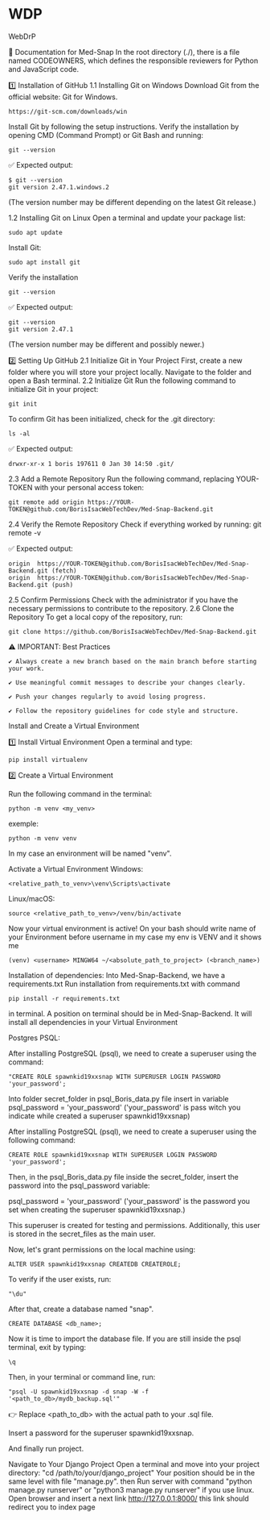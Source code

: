 # WDP
WebDrP

📜 Documentation for Med-Snap
In the root directory (./), there is a file named CODEOWNERS, which defines the responsible reviewers for Python and JavaScript code.

1️⃣ Installation of GitHub
    1.1 Installing Git on Windows
    Download Git from the official website: Git for Windows.

    https://git-scm.com/downloads/win

Install Git by following the setup instructions.
Verify the installation by opening CMD (Command Prompt) or Git Bash and running:

    git --version

✅ Expected output:

    $ git --version
    git version 2.47.1.windows.2
    
(The version number may be different depending on the latest Git release.)
    
1.2 Installing Git on Linux
    Open a terminal and update your package list:
            
    sudo apt update
    
Install Git:
    
    sudo apt install git

Verify the installation

    git --version

✅ Expected output:

    git --version
    git version 2.47.1

(The version number may be different and possibly newer.)

2️⃣ Setting Up GitHub
    2.1 Initialize Git in Your Project
    First, create a new folder where you will store your project locally.
    Navigate to the folder and open a Bash terminal.
    2.2 Initialize Git
    Run the following command to initialize Git in your project:

    git init

To confirm Git has been initialized, check for the .git directory:

    ls -al

✅ Expected output:

    drwxr-xr-x 1 boris 197611 0 Jan 30 14:50 .git/

2.3 Add a Remote Repository
    Run the following command, replacing YOUR-TOKEN with your personal access token:
    
    git remote add origin https://YOUR-TOKEN@github.com/BorisIsacWebTechDev/Med-Snap-Backend.git
    
2.4 Verify the Remote Repository
    Check if everything worked by running:
    git remote -v

✅ Expected output:

    origin  https://YOUR-TOKEN@github.com/BorisIsacWebTechDev/Med-Snap-Backend.git (fetch)
    origin  https://YOUR-TOKEN@github.com/BorisIsacWebTechDev/Med-Snap-Backend.git (push)

2.5 Confirm Permissions
    Check with the administrator if you have the necessary permissions to contribute to the repository.
2.6 Clone the Repository
    To get a local copy of the repository, run:

    git clone https://github.com/BorisIsacWebTechDev/Med-Snap-Backend.git

⚠️ IMPORTANT: Best Practices

    ✔ Always create a new branch based on the main branch before starting your work.
    
    ✔ Use meaningful commit messages to describe your changes clearly.
    
    ✔ Push your changes regularly to avoid losing progress.
    
    ✔ Follow the repository guidelines for code style and structure.


Install and Create a Virtual Environment

1️⃣ Install Virtual Environment
Open a terminal and type:
    
    pip install virtualenv
    
2️⃣ Create a Virtual Environment
    
Run the following command in the terminal:

    python -m venv <my_venv>

exemple:

    python -m venv venv

In my case an environment will be named "venv".

Activate a Virtual Environment
Windows:

    <relative_path_to_venv>\venv\Scripts\activate

Linux/macOS:

    source <relative_path_to_venv>/venv/bin/activate

Now your virtual environment is active! On your bash should write name of your Environment before username
in my case my env is VENV and it shows me  
    
    (venv) <username> MINGW64 ~/<absolute_path_to_project> (<branch_name>)


Installation of dependencies:
Into Med-Snap-Backend, we have a requirements.txt
Run installation from requirements.txt with command 

    pip install -r requirements.txt

in terminal.
A position on terminal should be in Med-Snap-Backend. 
It will install all dependencies in your Virtual Environment

Postgres PSQL:

After installing PostgreSQL (psql), we need to create a superuser using the command:
    
    "CREATE ROLE spawnkid19xxsnap WITH SUPERUSER LOGIN PASSWORD 'your_password';

Into folder secret_folder in psql_Boris_data.py file insert in variable psql_password = 'your_password'
('your_password' is pass witch you indicate while created a superuser spawnkid19xxsnap)

After installing PostgreSQL (psql), we need to create a superuser using the following command:

    CREATE ROLE spawnkid19xxsnap WITH SUPERUSER LOGIN PASSWORD 'your_password';

Then, in the psql_Boris_data.py file inside the secret_folder, insert the password into the psql_password variable:

psql_password = 'your_password'
('your_password' is the password you set when creating the superuser spawnkid19xxsnap.) 
    
This superuser is created for testing and permissions. Additionally, this user is stored in the secret_files as the main user.

Now, let's grant permissions on the local machine using:
    
    ALTER USER spawnkid19xxsnap CREATEDB CREATEROLE;
    
To verify if the user exists, run:
    
    "\du"

After that, create a database named "snap".

    CREATE DATABASE <db_name>;

Now it is time to import the database file.
If you are still inside the psql terminal, exit by typing:

    \q

Then, in your terminal or command line, run:

    "psql -U spawnkid19xxsnap -d snap -W -f '<path_to_db>/mydb_backup.sql'"
    
👉 Replace <path_to_db> with the actual path to your .sql file.

Insert a password for the superuser spawnkid19xxsnap.

And finally run project.

Navigate to Your Django Project
    Open a terminal and move into your project directory: "cd /path/to/your/django_project"
    Your position should be in the same level with file "manage.py". then Run server with command "python manage.py runserver" or
    "python3 manage.py runserver" if you use linux.
    Open browser and insert a next link http://127.0.0.1:8000/ this link should redirect you to index page
